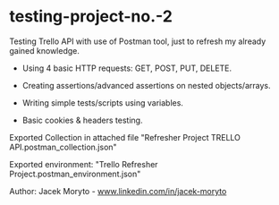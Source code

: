 # testing-project-no.-2
Testing Trello API with use of Postman tool, just to refresh my already gained knowledge.

* Using 4 basic HTTP requests: GET, POST, PUT, DELETE.

* Creating assertions/advanced assertions on nested objects/arrays.

* Writing simple tests/scripts using variables. 

* Basic cookies & headers testing. 

Exported Collection in attached file "Refresher Project TRELLO API.postman_collection.json"

Exported environment: "Trello Refresher Project.postman_environment.json"

Author: Jacek Moryto - www.linkedin.com/in/jacek-moryto

